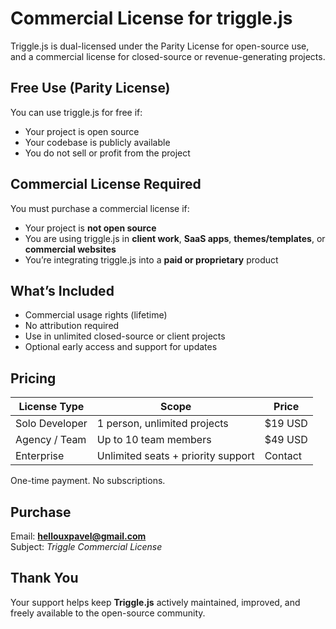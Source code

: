 # Commercial License for triggle.js

Triggle.js is dual-licensed under the Parity License for open-source use, and a commercial license for closed-source or revenue-generating projects.

## Free Use (Parity License)

You can use triggle.js for free if:

- Your project is open source
- Your codebase is publicly available
- You do not sell or profit from the project

## Commercial License Required

You must purchase a commercial license if:

- Your project is **not open source**
- You are using triggle.js in **client work**, **SaaS apps**, **themes/templates**, or **commercial websites**
- You’re integrating triggle.js into a **paid or proprietary** product

## What’s Included

- Commercial usage rights (lifetime)
- No attribution required
- Use in unlimited closed-source or client projects
- Optional early access and support for updates

## Pricing

| License Type   | Scope                              | Price   |
| -------------- | ---------------------------------- | ------- |
| Solo Developer | 1 person, unlimited projects       | $19 USD |
| Agency / Team  | Up to 10 team members              | $49 USD |
| Enterprise     | Unlimited seats + priority support | Contact |

One-time payment. No subscriptions.

## Purchase

Email: **[hellouxpavel@gmail.com](mailto:hellouxpavel@gmail.com)**  
Subject: _Triggle Commercial License_

## Thank You

Your support helps keep **Triggle.js** actively maintained, improved, and freely available to the open-source community.
